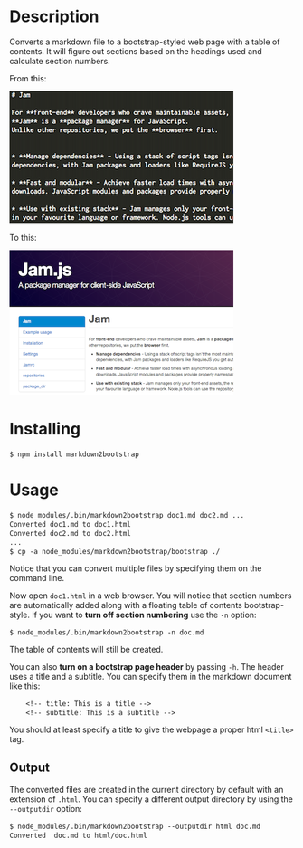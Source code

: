 <!-- title: markdown2bootstrap.js -->
<!-- subtitle: Converts a markdown document to an html web page using bootstrap styling. -->
# Description

Converts a markdown file to a bootstrap-styled web page with a table of contents. It will figure out sections based on the headings used and calculate section numbers.

From this:

![Markdown file](images/markdown.png)

To this:

![Bootstrap web page](images/bootstrap.png)

# Installing

    $ npm install markdown2bootstrap

# Usage

    $ node_modules/.bin/markdown2bootstrap doc1.md doc2.md ...
    Converted doc1.md to doc1.html
    Converted doc2.md to doc2.html
    ...
    $ cp -a node_modules/markdown2bootstrap/bootstrap ./

Notice that you can convert multiple files by specifying them on the command line.

Now open `doc1.html` in a web browser. You will notice that section numbers are automatically added along with a floating table of contents bootstrap-style. If you want to **turn off section numbering** use the `-n` option:

    $ node_modules/.bin/markdown2bootstrap -n doc.md

The table of contents will still be created.

You can also **turn on a bootstrap page header** by passing `-h`. The header uses a title and a subtitle. You can specify them in the markdown document like this:

        <!-- title: This is a title -->
        <!-- subtitle: This is a subtitle -->

You should at least specify a title to give the webpage a proper html `<title>` tag.

## Output

The converted files are created in the current directory by default with an extension of `.html`. You can specify a different output directory by using the `--outputdir` option:

    $ node_modules/.bin/markdown2bootstrap --outputdir html doc.md
    Converted  doc.md to html/doc.html
